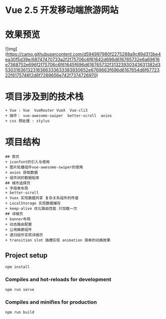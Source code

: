 # Vue 2.5 开发移动端旅游网站
# 效果预览
![img] (https://camo.githubusercontent.com/d594997980f2275288a9c89d313be4ea30f5d39e/68747470733a2f2f75706c6f61642d696d616765732e6a69616e7368752e696f2f75706c6f61645f696d616765732f31323930343631382d353031636132316366333633383930652e6769663f696d6167654d6f6772322f6175746f2d6f7269656e742f7374726970)

# 项目涉及到的技术栈
    + Vue : Vue  VueRouter VueX  Vue-cli3
    + 插件： vue-awesome-swiper  better-scroll  axios
    + css 预处理 : stylus
# 项目结构
    ## 首页
    + iconfont的引入与使用
    + 图片轮播组件vue-awesome-swiper的使用
    + axios 获取数据
    + 组件间的数据船体
    ## 城市选择页
    + 字母表布局
    + better-scroll
    + Vuex 实现数据共享 复杂关系组件的传值
    + LocalStorage 实现数据缓存
    + keep-alive 优化路由性能 只加载一次
    ## 详细页
    + banner布局
    + 动态路由配置
    + 公用画廊组件
    + 递归组件实现详细页
    + transition slot 插槽实现 animation 简单的动画效果



## Project setup
```
npm install
```

### Compiles and hot-reloads for development
```
npm run serve
```

### Compiles and minifies for production
```
npm run build
```
